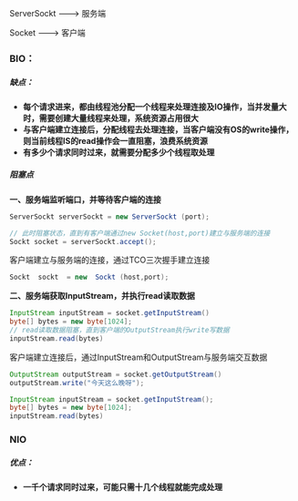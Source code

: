 ServerSockt ---> 服务端

Socket ---> 客户端



### BIO：

##### 缺点：

- **每个请求进来，都由线程池分配一个线程来处理连接及IO操作，当并发量大时，需要创建大量线程来处理，系统资源占用很大**
- **与客户端建立连接后，分配线程去处理连接，当客户端没有OS的write操作，则当前线程IS的read操作会一直阻塞，浪费系统资源**
- **有多少个请求同时过来，就需要分配多少个线程取处理**



##### 阻塞点

**一、服务端监听端口，并等待客户端的连接**

```java
ServerSockt serverSockt = new ServerSockt (port);

// 此时阻塞状态，直到有客户端通过new Socket(host,port)建立与服务端的连接
Sockt socket = serverSockt.accept();
```



客户端建立与服务端的连接，通过TCO三次握手建立连接

```java
Sockt  sockt  = new  Sockt (host,port);
```



**二、服务端获取InputStream，并执行read读取数据**

```java
InputStream inputStream = socket.getInputStream()
byte[] bytes = new byte[1024];
// read读取数据阻塞，直到客户端的OutputStream执行write写数据
inputStream.read(bytes)
```



客户端建立连接后，通过InputStream和OutputStream与服务端交互数据

```java
OutputStream outputStream = socket.getOutputStream()
outputStream.write("今天这么晚呀");

InputStream inputStream = socket.getInputStream();
byte[] bytes = new byte[1024];
inputStream.read(bytes)
```





### NIO

##### 优点：

- **一千个请求同时过来，可能只需十几个线程就能完成处理**

